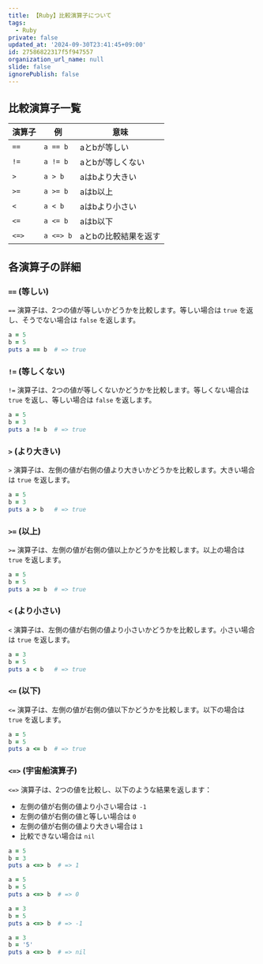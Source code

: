 ```yaml
---
title: 【Ruby】比較演算子について
tags:
  - Ruby
private: false
updated_at: '2024-09-30T23:41:45+09:00'
id: 27586822317f5f947557
organization_url_name: null
slide: false
ignorePublish: false
---
```

## 比較演算子一覧

| 演算子 | 例       | 意味               |
|--------|------------|--------------------|
| `==`   | `a == b`   | aとbが等しい       |
| `!=`   | `a != b`   | aとbが等しくない   |
| `>`    | `a > b`    | aはbより大きい     |
| `>=`   | `a >= b`   | aはb以上           |
| `<`    | `a < b`    | aはbより小さい     |
| `<=`   | `a <= b`   | aはb以下           |
| `<=>`  | `a <=> b`  | aとbの比較結果を返す |

## 各演算子の詳細

### `==` (等しい)

`==` 演算子は、2つの値が等しいかどうかを比較します。等しい場合は `true` を返し、そうでない場合は `false` を返します。

```ruby
a = 5
b = 5
puts a == b  # => true
```

### `!=` (等しくない)

`!=` 演算子は、2つの値が等しくないかどうかを比較します。等しくない場合は `true` を返し、等しい場合は `false` を返します。

```ruby
a = 5
b = 3
puts a != b  # => true
```

### `>` (より大きい)

`>` 演算子は、左側の値が右側の値より大きいかどうかを比較します。大きい場合は `true` を返します。

```ruby
a = 5
b = 3
puts a > b   # => true
```

### `>=` (以上)

`>=` 演算子は、左側の値が右側の値以上かどうかを比較します。以上の場合は `true` を返します。

```ruby
a = 5
b = 5
puts a >= b  # => true
```

### `<` (より小さい)

`<` 演算子は、左側の値が右側の値より小さいかどうかを比較します。小さい場合は `true` を返します。

```ruby
a = 3
b = 5
puts a < b   # => true
```

### `<=` (以下)

`<=` 演算子は、左側の値が右側の値以下かどうかを比較します。以下の場合は `true` を返します。

```ruby
a = 5
b = 5
puts a <= b  # => true
```

### `<=>` (宇宙船演算子)

`<=>` 演算子は、2つの値を比較し、以下のような結果を返します：
- 左側の値が右側の値より小さい場合は `-1`
- 左側の値が右側の値と等しい場合は `0`
- 左側の値が右側の値より大きい場合は `1`
- 比較できない場合は `nil`

```ruby
a = 5
b = 3
puts a <=> b  # => 1

a = 5
b = 5
puts a <=> b  # => 0

a = 3
b = 5
puts a <=> b  # => -1

a = 3
b = '5'
puts a <=> b  # => nil
```

